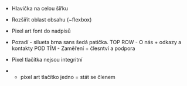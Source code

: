 - Hlavička na celou šířku
- Rozšířit oblast obsahu (~flexbox)
- Pixel art font do nadpisů 
- Pozadí - silueta brna sans šedá patička.
TOP ROW - O nás + odkazy a kontakty
POD TÍM - Zaměření + člesntví a podpora

- Pixel tlačítka nejsou integritní
- - pixel art tlačítko jedno = stát se členem